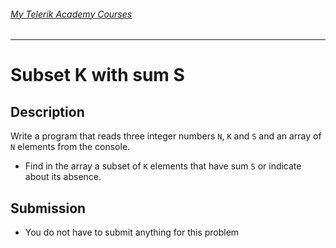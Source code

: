 ###### [My Telerik Academy Courses](https://github.com/nikolovdeyan/TelerikAcademy) 
-------------------------------------

Subset K with sum S
================================

## Description
Write a program that reads three integer numbers `N`, `K` and `S` and an array of `N` elements from the console.
- Find in the array a subset of `K` elements that have sum `S` or indicate about its absence.

## Submission
- You do not have to submit anything for this problem
